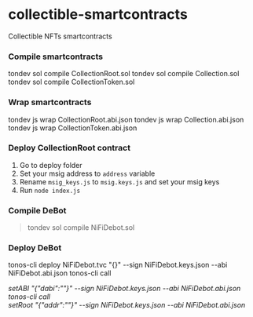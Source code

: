 # collectible-smartcontracts
Collectible NFTs smartcontracts

### Compile smartcontracts
tondev sol compile CollectionRoot.sol
tondev sol compile Collection.sol
tondev sol compile CollectionToken.sol

### Wrap smartcontracts
tondev js wrap CollectionRoot.abi.json 
tondev js wrap Collection.abi.json
tondev js wrap CollectionToken.abi.json

### Deploy CollectionRoot contract
1. Go to deploy folder
2. Set your msig address to `address` variable 
3. Rename `msig_keys.js` to `msig.keys.js` and set your msig keys
4. Run `node index.js`

### Compile DeBot
> tondev sol compile NiFiDebot.sol

### Deploy DeBot
tonos-cli deploy NiFiDebot.tvc "{}" --sign NiFiDebot.keys.json --abi NiFiDebot.abi.json
tonos-cli call <ADDRESS> setABI "{\"dabi\":\"<ABI>\"}" --sign NiFiDebot.keys.json --abi NiFiDebot.abi.json
tonos-cli call <ADDRESS> setRoot "{\"addr\":\"<ROOT>\"}" --sign NiFiDebot.keys.json --abi NiFiDebot.abi.json
